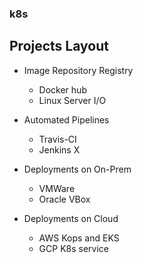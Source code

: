 ### k8s

Projects Layout
----------------

- Image Repository Registry
  - Docker hub
  - Linux Server I/O

- Automated Pipelines
  - Travis-CI
  - Jenkins X
  
- Deployments on On-Prem
  - VMWare
  - Oracle VBox

- Deployments on Cloud
  - AWS Kops and EKS
  - GCP K8s service
